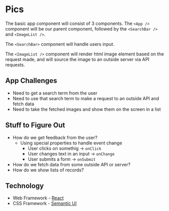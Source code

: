 # Pics

The basic app component will consist of 3 components. The `<App />` component will be our parent component, followed by the `<SearchBar />` and `<ImageList />`.

The `<SearchBar>` component will handle users input.

The `<ImageList />` component will render html image element based on the request made, and will source the image to an outside server via API requests.


## App Challenges
* Need to get a search term from the user
* Need to use that search term to make a request to an outside API and fetch data
* Need to take the fetched images and show them on the screen in a list

## Stuff to Figure Out
* How do we get feedback from the user?
  * Using special properties to handle event change
    * User clicks on somethig -> `onClick`
    * User changes text in an input -> `onChange`
    * User submits a form -> `onSubmit`
* How do we fetch data from some outside API or server?
* How do we show lists of records?

## Technology
* Web Framework - [React](https://reactjs.org/)
* CSS Framework - [Semantic UI](https://semantic-ui.com/)